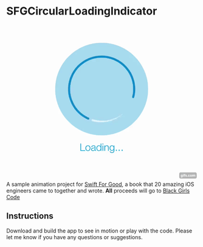 # SFGCircularLoadingIndicator
![Circular Loading Animation](gif.gif)
A sample animation project for [Swift For Good](https://www.swiftforgood.com/), a book that 20 amazing iOS engineers came to together and wrote. **All** proceeds will go to  [Black Girls Code](http://www.blackgirlscode.com/)

## Instructions
Download and build the app to see in motion or play with the code. Please let me know if you have any questions or suggestions. 


